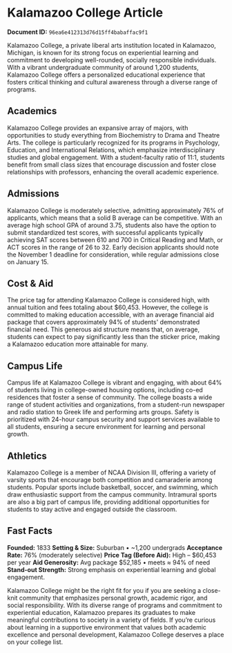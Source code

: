 # Kalamazoo College Article

**Document ID:** `96ea6e412313d76d15ff4babaffac9f1`

Kalamazoo College, a private liberal arts institution located in Kalamazoo, Michigan, is known for its strong focus on experiential learning and commitment to developing well-rounded, socially responsible individuals. With a vibrant undergraduate community of around 1,200 students, Kalamazoo College offers a personalized educational experience that fosters critical thinking and cultural awareness through a diverse range of programs.

## Academics
Kalamazoo College provides an expansive array of majors, with opportunities to study everything from Biochemistry to Drama and Theatre Arts. The college is particularly recognized for its programs in Psychology, Education, and International Relations, which emphasize interdisciplinary studies and global engagement. With a student-faculty ratio of 11:1, students benefit from small class sizes that encourage discussion and foster close relationships with professors, enhancing the overall academic experience.

## Admissions
Kalamazoo College is moderately selective, admitting approximately 76% of applicants, which means that a solid B average can be competitive. With an average high school GPA of around 3.75, students also have the option to submit standardized test scores, with successful applicants typically achieving SAT scores between 610 and 700 in Critical Reading and Math, or ACT scores in the range of 26 to 32. Early decision applicants should note the November 1 deadline for consideration, while regular admissions close on January 15.

## Cost & Aid
The price tag for attending Kalamazoo College is considered high, with annual tuition and fees totaling about $60,453. However, the college is committed to making education accessible, with an average financial aid package that covers approximately 94% of students' demonstrated financial need. This generous aid structure means that, on average, students can expect to pay significantly less than the sticker price, making a Kalamazoo education more attainable for many.

## Campus Life
Campus life at Kalamazoo College is vibrant and engaging, with about 64% of students living in college-owned housing options, including co-ed residences that foster a sense of community. The college boasts a wide range of student activities and organizations, from a student-run newspaper and radio station to Greek life and performing arts groups. Safety is prioritized with 24-hour campus security and support services available to all students, ensuring a secure environment for learning and personal growth.

## Athletics
Kalamazoo College is a member of NCAA Division III, offering a variety of varsity sports that encourage both competition and camaraderie among students. Popular sports include basketball, soccer, and swimming, which draw enthusiastic support from the campus community. Intramural sports are also a big part of campus life, providing additional opportunities for students to stay active and engaged outside the classroom.

## Fast Facts
**Founded:** 1833
**Setting & Size:** Suburban • ~1,200 undergrads
**Acceptance Rate:** 76% (moderately selective)
**Price Tag (Before Aid):** High – $60,453 per year
**Aid Generosity:** Avg package $52,185 • meets ≈ 94% of need
**Stand-out Strength:** Strong emphasis on experiential learning and global engagement.

Kalamazoo College might be the right fit for you if you are seeking a close-knit community that emphasizes personal growth, academic rigor, and social responsibility. With its diverse range of programs and commitment to experiential education, Kalamazoo prepares its graduates to make meaningful contributions to society in a variety of fields. If you’re curious about learning in a supportive environment that values both academic excellence and personal development, Kalamazoo College deserves a place on your college list.

